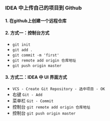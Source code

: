 ### IDEA 中上传自己的项目到 Github
#### 1. 在github上创建一个远程仓库

#### 2. 方式一：控制台方式
* `git init`
* `git add .`
* `git commit -m 'first'`
* `git remote add origin 仓库地址`
* `git push origin master`

#### 3. 方式二：IDEA 中 UI 界面方式
* `VCS - Create Git Repository - 选中项目 - OK`
* 右键 `Git - Add`
* 菜单栏 `Git - Commit`
* 控制台 `git remote add origin 仓库地址`
* 控制台 `git push origin master`




